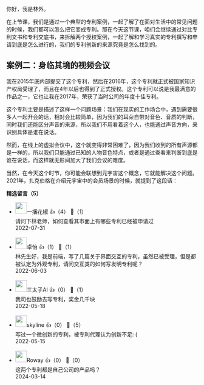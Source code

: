 你好，我是林外。

在上节课，我们是通过一个典型的专利案例，一起了解了在面对生活中的常见问题的时候，我们都可以怎么把它变成专利。那在今天这节课，咱们会继续通过对比专利文书和专利交底书，来拆解两个授权案例，一起了解和学习真实的专利撰写和申请到底是怎么进行的，我们的专利创新的来源究竟是怎么找到的。

## 案例二：身临其境的视频会议

我在2015年底内部提交了这个专利，然后在2016年，这个专利就正式被国家知识产权局受理了，而且在4年以后也得到了正式授权。这个专利可以说是我最满意的作品之一，它也让我在2017年，荣获了当时公司的年度十佳专利。

这个专利主要是描述了这样一个问题场景：我们在现实的工作场合中，遇到需要很多人一起开会的话，相对会比较简单，因为我们的耳朵自带对音色、音质的判断，同时我们还能区分声音的来源，所以我们不用看着这个人，也能通过声音方向，来识别具体是谁在说话。

然而，在线上的虚拟会议中，这个就变得非常困难了，因为我们收到的所有声源都是一样的，所以我们只能通过已知的人物音色特点，或者是通过查看来判断到底是谁在说话，而这样就无形间加大了我们会议的难度。

当然，在今天这个时节，你可能会联想到元宇宙这个概念，它就能解决这个问题。2021年，扎克伯格在介绍元宇宙中的会员场景的时候，就提到了这段话：
<div><strong>精选留言（5）</strong></div><ul>
<li><img src="https://static001.geekbang.org/account/avatar/00/26/d7/2c/139bff92.jpg" width="30px"><span>一捆花椒</span> 👍（4） 💬（1）<div>请问下林老师，如何查看其市面上有哪些专利已经被申请过</div>2022-07-31</li><br/><li><img src="https://static001.geekbang.org/account/avatar/00/13/22/91/4d263bb6.jpg" width="30px"><span>卓怡</span> 👍（1） 💬（1）<div>林先生好，我是前端，写了几篇关于界面交互的专利，虽然已被受理，但是都被认定为外观专利，请问交互类的如何写发明专利呢？</div>2022-06-03</li><br/><li><img src="https://static001.geekbang.org/account/avatar/00/1d/96/eb/bd1b344f.jpg" width="30px"><span>三太子AI</span> 👍（0） 💬（1）<div>我司也鼓励去写专利，奖金几千块</div>2022-05-18</li><br/><li><img src="https://static001.geekbang.org/account/avatar/00/0f/4d/ba/83e6dcbf.jpg" width="30px"><span>skyline</span> 👍（0） 💬（5）<div>写过一个微创新的专利，被专利代理认为创新不足: (</div>2022-05-15</li><br/><li><img src="https://static001.geekbang.org/account/avatar/00/10/30/67/a1e9aaba.jpg" width="30px"><span>Roway</span> 👍（0） 💬（0）<div>这两个专利都是自己公司的产品吗？</div>2024-03-14</li><br/>
</ul>